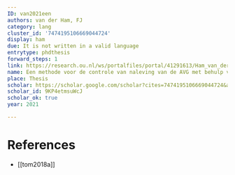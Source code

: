 ```yaml
---
ID: van2021een
authors: van der Ham, FJ
category: lang
cluster_id: '7474195106669044724'
display: ham
due: It is not written in a valid language
entrytype: phdthesis
forward_steps: 1
link: https://research.ou.nl/ws/portalfiles/portal/41291613/Ham_van_der_F_IM9806_AF_BPMIT_scriptie_PURE.pdf
name: Een methode voor de controle van naleving van de AVG met behulp van privacyservices.
place: Thesis
scholar: https://scholar.google.com/scholar?cites=7474195106669044724&as_sdt=2005&sciodt=0,5&hl=en
scholar_id: 9KP4etmsuWcJ
scholar_ok: true
year: 2021

---
```


# References

- [[tom2018a]]
